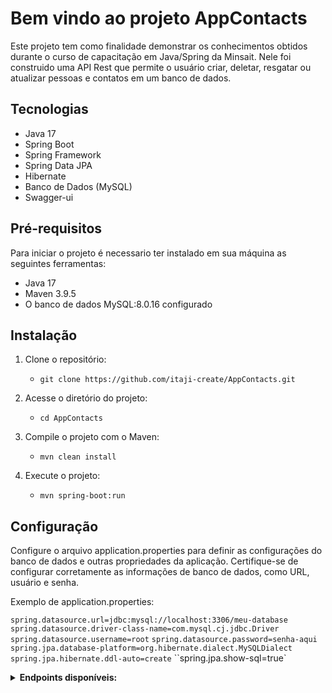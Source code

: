 # Bem vindo ao projeto AppContacts

Este projeto tem como finalidade demonstrar os conhecimentos obtidos durante o curso de capacitação em Java/Spring da Minsait. Nele foi construido uma API Rest que permite o usuário criar, deletar, resgatar ou atualizar pessoas e contatos em um banco de dados.

## Tecnologias

- Java 17
- Spring Boot
- Spring Framework
- Spring Data JPA
- Hibernate
- Banco de Dados (MySQL)
- Swagger-ui

## Pré-requisitos

Para iniciar o projeto é necessario ter instalado em sua máquina as seguintes ferramentas:

- Java 17
- Maven 3.9.5
- O banco de dados MySQL:8.0.16 configurado

## Instalação

1. Clone o repositório:
	- `git clone https://github.com/itaji-create/AppContacts.git`

2. Acesse o diretório do projeto:
	- `cd AppContacts`

3. Compile o projeto com o Maven:
	- `mvn clean install`
	
4. Execute o projeto:
	- `mvn spring-boot:run`
	

## Configuração

Configure o arquivo application.properties para definir as configurações do banco de dados e outras propriedades da aplicação. Certifique-se de configurar corretamente as informações de banco de dados, como URL, usuário e senha.

Exemplo de application.properties:

`spring.datasource.url=jdbc:mysql://localhost:3306/meu-database`
`spring.datasource.driver-class-name=com.mysql.cj.jdbc.Driver`
``spring.datasource.username=root``
``spring.datasource.password=senha-aqui``
``spring.jpa.database-platform=org.hibernate.dialect.MySQLDialect``
``spring.jpa.hibernate.ddl-auto=create``
``spring.jpa.show-sql=true`

<details>
	<summary>
		<strong>Endpoints disponíveis:</strong>
	</summary>

	- Obs. Exemplos com aplicação rodando no localhost porta 8080.
	<br>
	
#### Pessoa

	- POST `http://localhost:8080/api/pessoas` (cria uma nova Pessoa)
	- GET http://localhost:8080/api/pessoas/{id} (retorna os dados de uma Pessoa por ID)
	- GET http://localhost:8080/api/pessoas/maladireta/{id} (retorna os dados de uma Pessoa por ID para mala direta)
	- GET http://localhost:8080/api/pessoas (lista todas as Pessoas)
	- PUT http://localhost:8080/api/pessoas/{id} (atualiza uma Pessoa existente)
	- DELETE http://localhost:8080/api/pessoas/{id} (remove uma Pessoa por ID)

#### Contato
	- POST http://localhost:8080/api/pessoas/{id}/contatos (adiciona um novo Contato a uma Pessoa)
	- GET http://localhost:8080/api/contatos/{id} (retorna os dados de um Contato por ID)
	- GET http://localhost:8080/api/pessoas/{idPessoa}/contatos (lista todos os Contatos de uma Pessoa)
	- PUT http://localhost:8080/api/contatos/{id} (atualiza um Contato existente)
	- DELETE http://localhost:8080/api/contatos/{id} (remove um Contato por ID)

</details>
	